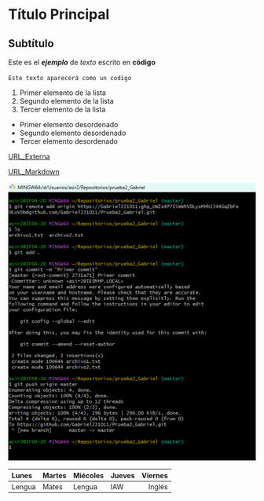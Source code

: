 # Título Principal

## Subtítulo

Este es el ***ejemplo*** de *texto* escrito en **código**

`Este texto aparecerá como un codigo`

1. Primer elemento de la lista
2. Segundo elemento de la lista 
3. Tercer elemento de la lista

* Primer elemento desordenado
* Segundo elemento desordenado
* Tercer elemento desordenado

[URL_Externa](https://docs.github.com/es/rest/guides/ "Un enlace a una guia de documentacion de GitHub")

[URL_Markdown](ejercicio1.md/ "Enlace a un fichero Markdown de el repositorio")

![Imagen](Imagenes/Imagen1.png/ "Enlace a una imagen del repositorio")

|Lunes|Martes|Miécoles|Jueves|Viernes|
|:---|---|---|---|---:|
|Lengua|Mates|Lengua|IAW|Inglés|
